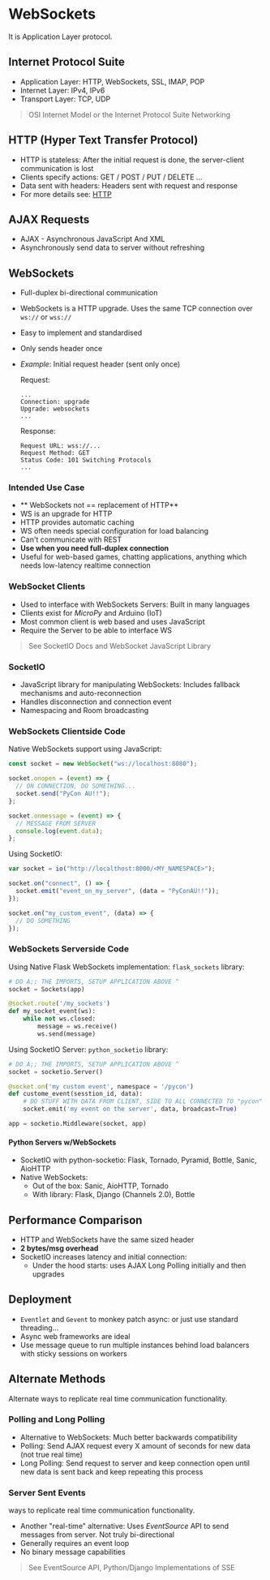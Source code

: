 # WebSockets

It is Application Layer protocol.

## Internet Protocol Suite

- Application Layer: HTTP, WebSockets, SSL, IMAP, POP
- Internet Layer: IPv4, IPv6
- Transport Layer: TCP, UDP

> OSI Internet Model or the Internet Protocol Suite Networking

## HTTP (Hyper Text Transfer Protocol)

- HTTP is stateless: After the initial request is done, the server-client communication is lost
- Clients specify actions: GET / POST / PUT / DELETE ...
- Data sent with headers: Headers sent with request and response
- For more details see: [HTTP](./HTTP)

## AJAX Requests

- AJAX - Asynchronous JavaScript And XML
- Asynchronously send data to server without refreshing

## WebSockets

- Full-duplex bi-directional communication
- WebSockets is a HTTP upgrade. Uses the same TCP connection over `ws://` or `wss://`
- Easy to implement and standardised
- Only sends header once
- _Example_: Initial request header (sent only once)

  Request:

  ```text
  ...
  Connection: upgrade
  Upgrade: websockets
  ...
  ```

  Response:

  ```text
  Request URL: wss://...
  Request Method: GET
  Status Code: 101 Switching Protocols
  ...
  ```

### Intended Use Case

- ** WebSockets not == replacement of HTTP**
- WS is an upgrade for HTTP
- HTTP provides automatic caching
- WS often needs special configuration for load balancing
- Can't communicate with REST
- **Use when you need full-duplex connection**
- Useful for web-based games, chatting applications, anything which needs low-latency realtime connection

### WebSocket Clients

- Used to interface with WebSockets Servers: Built in many languages
- Clients exist for _MicroPy_ and Arduino (IoT)
- Most common client is web based and uses JavaScript
- Require the Server to be able to interface WS

> See SocketIO Docs and WebSocket JavaScript Library

### SocketIO

- JavaScript library for manipulating WebSockets: Includes fallback mechanisms and auto-reconnection
- Handles disconnection and connection event
- Namespacing and Room broadcasting

### WebSockets Clientside Code

Native WebSockets support using JavaScript:

```javascript
const socket = new WebSocket("ws://localhost:8080");

socket.onopen = (event) => {
  // ON CONNECTION, DO SOMETHING...
  socket.send("PyCon AU!!");
};

socket.onmessage = (event) => {
  // MESSAGE FROM SERVER
  console.log(event.data);
};
```

Using SocketIO:

```javascript
var socket = io("http://localthost:8000/<MY_NAMESPACE>");

socket.on("connect", () => {
  socket.emit("event_on_my_server", (data = "PyConAU!!"));
});

socket.on("my_custom_event", (data) => {
  // DO SOMETHING
});
```

### WebSockets Serverside Code

Using Native Flask WebSockets implementation: `flask_sockets` library:

```python
# DO A;; THE IMPORTS, SETUP APPLICATION ABOVE ^
socket = Sockets(app)

@socket.route('/my_sockets')
def my_socket_event(ws):
    while not ws.closed:
        message = ws.receive()
        ws.send(message)
```

Using SocketIO Server: `python_socketio` library:

```python
# DO A;; THE IMPORTS, SETUP APPLICATION ABOVE ^
socket = socketio.Server()

@socket.on('my custom event', namespace = '/pycon')
def custome_event(sesstion_id, data):
    # DO STUFF WITH DATA FROM CLIENT, SIDE TO ALL CONNECTED TO "pycon"
    socket.emit('my event on the server', data, broadcast=True)

app = socketio.Middleware(socket, app)
```

#### Python Servers w/WebSockets

- SocketIO with python-socketio: Flask, Tornado, Pyramid, Bottle, Sanic, AioHTTP
- Native WebSockets:
  - Out of the box: Sanic, AioHTTP, Tornado
  - With library: Flask, Django (Channels 2.0), Bottle

## Performance Comparison

- HTTP and WebSockets have the same sized header
- **2 bytes/msg overhead**
- SocketIO increases latency and initial connection:
  - Under the hood starts: uses AJAX Long Polling initially and then upgrades

## Deployment

- `Eventlet` and `Gevent` to monkey patch async: or just use standard threading...
- Async web frameworks are ideal
- Use message queue to run multiple instances behind load balancers with sticky sessions on workers

## Alternate Methods

Alternate ways to replicate real time communication functionality.

### Polling and Long Polling

- Alternative to WebSockets: Much better backwards compatibility
- Polling: Send AJAX request every X amount of seconds for new data (not true real time)
- Long Polling: Send request to server and keep connection open until new data is sent back and keep repeating this process

### Server Sent Events

ways to replicate real time communication functionality.

- Another "real-time" alternative: Uses _EventSource_ API to send messages from server. Not truly bi-directional
- Generally requires an event loop
- No binary message capabilities

> See EventSource API, Python/Django Implementations of SSE
